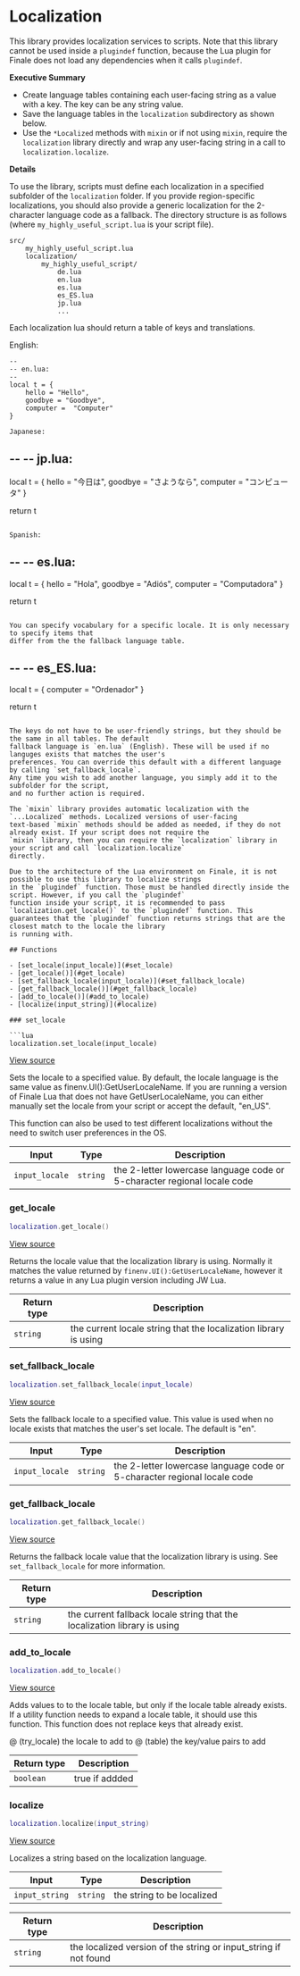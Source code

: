 # Localization

This library provides localization services to scripts. Note that this library cannot be used inside
a `plugindef` function, because the Lua plugin for Finale does not load any dependencies when it calls `plugindef`.

**Executive Summary**

- Create language tables containing each user-facing string as a value with a key. The key can be any string value.
- Save the language tables in the `localization` subdirectory as shown below.
- Use the `*Localized` methods with `mixin` or if not using `mixin`, require the `localization`
library directly and wrap any user-facing string in a call to `localization.localize`.

**Details**

To use the library, scripts must define each localization in a specified subfolder of the `localization` folder.
If you provide region-specific localizations, you should also provide a generic localization for the 2-character
language code as a fallback. The directory structure is as follows (where `my_highly_useful_script.lua` is your
script file).

```
src/
    my_highly_useful_script.lua
    localization/
        my_highly_useful_script/
            de.lua
            en.lua
            es.lua
            es_ES.lua
            jp.lua
            ...

```

Each localization lua should return a table of keys and translations.

English:

```
--
-- en.lua:
--
local t = {
    hello = "Hello",
    goodbye = "Goodbye",
    computer =  "Computer" 
}

Japanese:

```
--
-- jp.lua:
--
local t = {
    hello = "今日は",
    goodbye = "さようなら",
    computer =  "コンピュータ" 
}

return t
```

Spanish:

```
--
-- es.lua:
--
local t = {
    hello = "Hola",
    goodbye = "Adiós",
    computer = "Computadora"
}

return t
```

You can specify vocabulary for a specific locale. It is only necessary to specify items that
differ from the the fallback language table.

```
--
-- es_ES.lua:
--
local t = {
    computer = "Ordenador"
}

return t
```

The keys do not have to be user-friendly strings, but they should be the same in all tables. The default
fallback language is `en.lua` (English). These will be used if no languges exists that matches the user's
preferences. You can override this default with a different language by calling `set_fallback_locale`.
Any time you wish to add another language, you simply add it to the subfolder for the script,
and no further action is required.

The `mixin` library provides automatic localization with the `...Localized` methods. Localized versions of user-facing
text-based `mixin` methods should be added as needed, if they do not already exist. If your script does not require the
`mixin` library, then you can require the `localization` library in your script and call `localization.localize`
directly.

Due to the architecture of the Lua environment on Finale, it is not possible to use this library to localize strings
in the `plugindef` function. Those must be handled directly inside the script. However, if you call the `plugindef`
function inside your script, it is recommended to pass `localization.get_locale()` to the `plugindef` function. This
guarantees that the `plugindef` function returns strings that are the closest match to the locale the library
is running with.

## Functions

- [set_locale(input_locale)](#set_locale)
- [get_locale()](#get_locale)
- [set_fallback_locale(input_locale)](#set_fallback_locale)
- [get_fallback_locale()](#get_fallback_locale)
- [add_to_locale()](#add_to_locale)
- [localize(input_string)](#localize)

### set_locale

```lua
localization.set_locale(input_locale)
```

[View source](https://github.com/finale-lua/lua-scripts/tree/refs/heads/master/src/library/localization.lua#L143)

Sets the locale to a specified value. By default, the locale language is the same value as finenv.UI():GetUserLocaleName.
If you are running a version of Finale Lua that does not have GetUserLocaleName, you can either manually set the locale
from your script or accept the default, "en_US".

This function can also be used to test different localizations without the need to switch user preferences in the OS.

| Input | Type | Description |
| ----- | ---- | ----------- |
| `input_locale` | `string` | the 2-letter lowercase language code or 5-character regional locale code |

### get_locale

```lua
localization.get_locale()
```

[View source](https://github.com/finale-lua/lua-scripts/tree/refs/heads/master/src/library/localization.lua#L155)

Returns the locale value that the localization library is using. Normally it matches the value returned by
`finenv.UI():GetUserLocaleName`, however it returns a value in any Lua plugin version including JW Lua.

| Return type | Description |
| ----------- | ----------- |
| `string` | the current locale string that the localization library is using |

### set_fallback_locale

```lua
localization.set_fallback_locale(input_locale)
```

[View source](https://github.com/finale-lua/lua-scripts/tree/refs/heads/master/src/library/localization.lua#L167)

Sets the fallback locale to a specified value. This value is used when no locale exists that matches the user's
set locale. The default is "en".

| Input | Type | Description |
| ----- | ---- | ----------- |
| `input_locale` | `string` | the 2-letter lowercase language code or 5-character regional locale code |

### get_fallback_locale

```lua
localization.get_fallback_locale()
```

[View source](https://github.com/finale-lua/lua-scripts/tree/refs/heads/master/src/library/localization.lua#L178)

Returns the fallback locale value that the localization library is using. See `set_fallback_locale` for more information.

| Return type | Description |
| ----------- | ----------- |
| `string` | the current fallback locale string that the localization library is using |

### add_to_locale

```lua
localization.add_to_locale()
```

[View source](https://github.com/finale-lua/lua-scripts/tree/refs/heads/master/src/library/localization.lua#L220)

Adds values to to the locale table, but only if the locale table already exists. If a utility function needs
to expand a locale table, it should use this function. This function does not replace keys that already exist.

@ (try_locale) the locale to add to
@ (table) the key/value pairs to add

| Return type | Description |
| ----------- | ----------- |
| `boolean` | true if addded |

### localize

```lua
localization.localize(input_string)
```

[View source](https://github.com/finale-lua/lua-scripts/tree/refs/heads/master/src/library/localization.lua#L252)

Localizes a string based on the localization language.

| Input | Type | Description |
| ----- | ---- | ----------- |
| `input_string` | `string` | the string to be localized |

| Return type | Description |
| ----------- | ----------- |
| `string` | the localized version of the string or input_string if not found |
